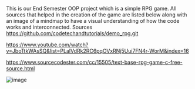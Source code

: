 This is our End Semester OOP project which is a simple RPG game.
All sources that helped in the creation of the game are listed below along with an image of a mindmap to have a visual understanding of how the code works and interconnected.
Sources 
https://github.com/codetechandtutorials/demo_rpg.git 

https://www.youtube.com/watch?v=JboTtkWAsSQ&list=PLalVdRk2RC6pqOVxRNj5Uui7FN4r-WorM&index=16

https://www.sourcecodester.com/cc/15505/text-base-rpg-game-c-free-source.html

![image](https://github.com/ArijAziz/RPG_using_oop/assets/154950002/85808750-5e15-44c9-8e6c-1974b53af55a)
